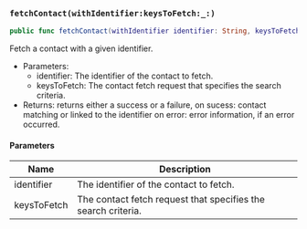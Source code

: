 ### `fetchContact(withIdentifier:keysToFetch:_:)`

```swift
public func fetchContact(withIdentifier identifier: String, keysToFetch: [CNKeyDescriptor] = [CNContactVCardSerialization.descriptorForRequiredKeys()], _ completion: @escaping (Result<CNContact, Error>) -> Void)
```

Fetch a  contact with a given identifier.
- Parameters:
  - identifier: The identifier of the contact to fetch.
  - keysToFetch: The contact fetch request that specifies the search criteria.
- Returns: returns either a success or a failure,
on sucess: contact matching or linked to the identifier
on error: error information, if an error occurred.

#### Parameters

| Name | Description |
| ---- | ----------- |
| identifier | The identifier of the contact to fetch. |
| keysToFetch | The contact fetch request that specifies the search criteria. |